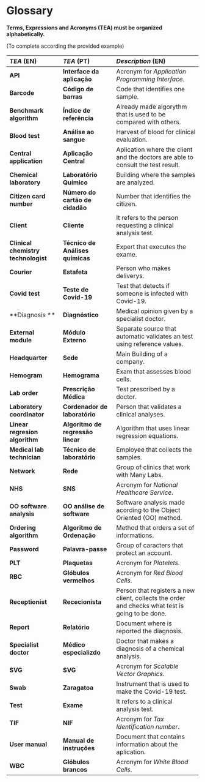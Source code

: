 # Glossary

**Terms, Expressions and Acronyms (TEA) must be organized alphabetically.**

(To complete according the provided example)

| **_TEA_** (EN)  | **_TEA_** (PT) | **_Description_** (EN)                                           |                                       
|:------------------------|:-----------------|:--------------------------------------------|
| **API** | **Interface da aplicação** |  Acronym for _Application Programming Interface_. |
| **Barcode** | **Código de barras** |  Code that identifies one sample. |
| **Benchmark algorithm** | **Índice de referência** | Already made algorythm that is used to be compared with others. |
| **Blood test** | **Análise ao sangue** | Harvest of blood for clinical evaluation.  |
| **Central application** | **Aplicação Central** | Aplication where the client and the doctors are able to consult the test result. |
| **Chemical laboratory** | **Laboratório Químico** | Building where the samples are analyzed.  |
| **Citizen card number** | **Número do cartão de cidadão** | Number that identifies the citizen.   |
| **Client** | **Cliente** | It refers to the person requesting a clinical analysis test.  |
| **Clinical chemistry technologist** | **Técnico de Análises químicas** | Expert that executes the exame.  |
| **Courier** | **Estafeta** | Person who makes deliverys.  |
| **Covid test** | **Teste de Covid-19** |  Test that detects if someone is infected with Covid-19. |
| **Diagnosis ** | **Diagnóstico** | Medical opinion given by a specialist doctor. |
| **External module** | **Módulo Externo** | Separate source that automatic validates an test using reference values. |
| **Headquarter** | **Sede** | Main Building of a company. |
| **Hemogram** | **Hemograma** | Exam that assesses blood cells. |
| **Lab order** | **Prescrição Médica** | Test prescribed by a doctor.  |
| **Laboratory coordinator** | **Cordenador de laboratório** | Person that validates a clinical analyses. |
| **Linear regresion algorithm** | **Algoritmo de regressão linear** | Algorithm that uses linear regression equations. |
| **Medical lab technician** | **Técnico de laboratório** |  Employee that collects the samples.  |
| **Network** | **Rede** | Group of clinics that work with Many Labs. |
| **NHS** | **SNS** | Acronym for _National Healthcare Service_.   |
| **OO software analysis** | **OO análise de software** | Software analysis made acording to the Object Oriented (OO) method. |
| **Ordering algorithm** | **Algoritmo de Ordenação** | Method that orders a set of informations. |
| **Password** | **Palavra-passe** | Group of caracters that protect an account. |
| **PLT** | **Plaquetas** | Acronym for _Platelets_. |
| **RBC** | **Glóbulos vermelhos** | Acronym for _Red Blood Cells_. |
| **Receptionist** | **Rececionista** |  Person that registers a new client, collects the order and checks what test is going to be done.   |
| **Report** | **Relatório** | Document where is reported the diagnosis. |
| **Specialist doctor** | **Médico especializdo** | Doctor that makes a diagnosis of a chemical analysis.  |
| **SVG** | **SVG** | Acronym for _Scalable Vector Graphics_. |
| **Swab** | **Zaragatoa** |  Instrument that is used to make the Covid-19 test. |
| **Test** | **Exame** | It refers to a clinical analysis test. |
| **TIF** | **NIF** | Acronym for _Tax Identification number_.  |
| **User manual** | **Manual de instruções** | Document that contains information about the aplication. |
| **WBC** | **Glóbulos brancos** | Acronym for _White Blood Cells_. |